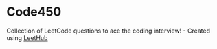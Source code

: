 # Code450
Collection of LeetCode questions to ace the coding interview! - Created using [LeetHub](https://github.com/QasimWani/LeetHub)
